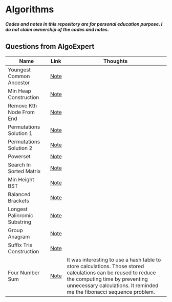 # Algorithms
###### ***Codes and notes in this repository are for personal education purpose. I do not claim ownership of the codes and notes.***
## Questions from AlgoExpert 
Name                          | Link | Thoughts 
------------------------------|------|----------
 Youngest Common Ancestor     |[Note](https://github.com/jinmountain/Algorithms/blob/master/algoExpert/youngestCommonAncestor.py)| 
 Min Heap Construction        |[Note](https://github.com/jinmountain/Algorithms/blob/master/algoExpert/minHeapConstruction.py)|
 Remove Kth Node From End     |[Note](https://github.com/jinmountain/Algorithms/blob/master/algoExpert/removeKthNodeFromEnd.py)|
 Permutations Solution 1      |[Note](https://github.com/jinmountain/Algorithms/blob/master/algoExpert/permutations_sol1.py)|
 Permutations Solution 2      |[Note](https://github.com/jinmountain/Algorithms/blob/master/algoExpert/permutations_sol2.py)|
 Powerset                     |[Note](https://github.com/jinmountain/Algorithms/blob/master/algoExpert/powerset.py)|
 Search In Sorted Matrix      |[Note](https://github.com/jinmountain/Algorithms/blob/master/algoExpert/searchInSortedMatrix.py)|
 Min Height BST               |[Note](https://github.com/jinmountain/Algorithms/blob/master/algoExpert/minHeightBst.py)|
 Balanced Brackets            |[Note](https://github.com/jinmountain/Algorithms/blob/master/algoExpert/balancedBrackets.py)|
 Longest Palinromic Substring |[Note](https://github.com/jinmountain/Algorithms/blob/master/algoExpert/longestPalindromicSubstring.py)|
 Group Anagram                |[Note](https://github.com/jinmountain/Algorithms/blob/master/algoExpert/groupAnagram.py)|
 Suffix Trie Construction     |[Note](https://github.com/jinmountain/Algorithms/blob/master/algoExpert/suffixTrieConstruction.py)|
 Four Number Sum              |[Note](https://github.com/jinmountain/Algorithms/blob/master/algoExpert/fourNumberSum.py)|It was interesting to use a hash table to store calculations. Those stored calculations can be reused to reduce the computing time by preventing unnecessary calculations. It reminded me the fibonacci sequence problem.